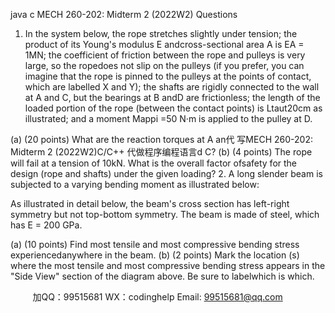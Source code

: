 java c
MECH 260-202: Midterm 2 (2022W2)
Questions
1. In the system below,
the rope stretches slightly under tension; the product of its Young's modulus E andcross-sectional area A is EA = 1MN;
the coefficient of friction between the rope and pulleys is very large, so the ropedoes not slip on the pulleys (if you prefer, you can imagine that the rope is pinned to the pulleys at the points of contact, which are labelled X and Y);
the shafts are rigidly connected to the wall at A and C, but the bearings at B andD are frictionless;
the length of the loaded portion of the rope (between the contact points) is Ltaut20cm as illustrated; and
a moment Mappi =50 N·m is applied to the pulley at D.

(a) (20 points) What are the reaction torques at A an代 写MECH 260-202: Midterm 2 (2022W2)C/C++
代做程序编程语言d C?
(b) (4 points) The rope will fail at a tension of 10kN. What is the overall factor ofsafety for the design (rope and shafts) under the given loading?
2. A long slender beam is subjected to a varying bending moment as illustrated below:

As illustrated in detail below, the beam's cross section has left-right symmetry but not top-bottom symmetry. The beam is made of steel, which has E = 200 GPa.

(a) (10 points) Find most tensile and most compressive bending stress experiencedanywhere in the beam.
(b) (2 points) Mark the location (s) where the most tensile and most compressive bending stress appears in the "Side View" section of the diagram above. Be sure to labelwhich is which.





         
加QQ：99515681  WX：codinghelp  Email: 99515681@qq.com
